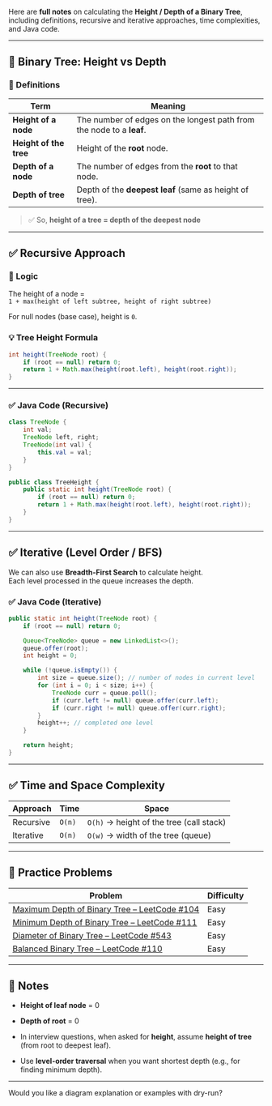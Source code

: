 Here are **full notes** on calculating the **Height / Depth of a Binary Tree**, including definitions, recursive and iterative approaches, time complexities, and Java code.

---

## 🌳 Binary Tree: Height vs Depth

### 📌 Definitions

|Term|Meaning|
|---|---|
|**Height of a node**|The number of edges on the longest path from the node to a **leaf**.|
|**Height of the tree**|Height of the **root** node.|
|**Depth of a node**|The number of edges from the **root** to that node.|
|**Depth of tree**|Depth of the **deepest leaf** (same as height of tree).|

> ✅ So, **height of a tree = depth of the deepest node**

---

## ✅ Recursive Approach

### 🔧 Logic

The height of a node =  
`1 + max(height of left subtree, height of right subtree)`

For null nodes (base case), height is `0`.

### 💡 Tree Height Formula

```java
int height(TreeNode root) {
    if (root == null) return 0;
    return 1 + Math.max(height(root.left), height(root.right));
}
```

---

### ✅ Java Code (Recursive)

```java
class TreeNode {
    int val;
    TreeNode left, right;
    TreeNode(int val) {
        this.val = val;
    }
}

public class TreeHeight {
    public static int height(TreeNode root) {
        if (root == null) return 0;
        return 1 + Math.max(height(root.left), height(root.right));
    }
}
```

---

## ✅ Iterative (Level Order / BFS)

We can also use **Breadth-First Search** to calculate height.  
Each level processed in the queue increases the depth.

### ✅ Java Code (Iterative)

```java
public static int height(TreeNode root) {
    if (root == null) return 0;

    Queue<TreeNode> queue = new LinkedList<>();
    queue.offer(root);
    int height = 0;

    while (!queue.isEmpty()) {
        int size = queue.size(); // number of nodes in current level
        for (int i = 0; i < size; i++) {
            TreeNode curr = queue.poll();
            if (curr.left != null) queue.offer(curr.left);
            if (curr.right != null) queue.offer(curr.right);
        }
        height++; // completed one level
    }

    return height;
}
```

---

## ✅ Time and Space Complexity

|Approach|Time|Space|
|---|---|---|
|Recursive|`O(n)`|`O(h)` → height of the tree (call stack)|
|Iterative|`O(n)`|`O(w)` → width of the tree (queue)|

---

## 🧠 Practice Problems

|Problem|Difficulty|
|---|---|
|[Maximum Depth of Binary Tree – LeetCode #104](https://leetcode.com/problems/maximum-depth-of-binary-tree/)|Easy|
|[Minimum Depth of Binary Tree – LeetCode #111](https://leetcode.com/problems/minimum-depth-of-binary-tree/)|Easy|
|[Diameter of Binary Tree – LeetCode #543](https://leetcode.com/problems/diameter-of-binary-tree/)|Easy|
|[Balanced Binary Tree – LeetCode #110](https://leetcode.com/problems/balanced-binary-tree/)|Easy|

---

## 🧭 Notes

- **Height of leaf node** = 0
    
- **Depth of root** = 0
    
- In interview questions, when asked for **height**, assume **height of tree** (from root to deepest leaf).
    
- Use **level-order traversal** when you want shortest depth (e.g., for finding minimum depth).
    

---

Would you like a diagram explanation or examples with dry-run?